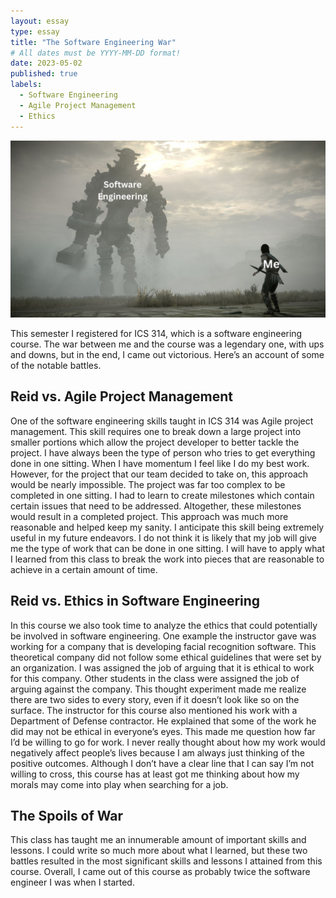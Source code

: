 ```yaml
---
layout: essay
type: essay
title: "The Software Engineering War"
# All dates must be YYYY-MM-DD format!
date: 2023-05-02
published: true
labels:
  - Software Engineering
  - Agile Project Management
  - Ethics
---
```


<img width="1000px" class="rounded float-none pe-4" src="../img/reflectmeme.png">

This semester I registered for ICS 314, which is a software engineering course. The war between me and the course was a legendary one, with ups and downs, but in the end, I came out victorious. Here’s an account of some of the notable battles.

## Reid vs. Agile Project Management

One of the software engineering skills taught in ICS 314 was Agile project management. This skill requires one to break down a large project into smaller portions which allow the project developer to better tackle the project. I have always been the type of person who tries to get everything done in one sitting. When I have momentum I feel like I do my best work. However, for the project that our team decided to take on, this approach would be nearly impossible. The project was far too complex to be completed in one sitting. I had to learn to create milestones which contain certain issues that need to be addressed. Altogether, these milestones would result in a completed project. This approach was much more reasonable and helped keep my sanity. I anticipate this skill being extremely useful in my future endeavors. I do not think it is likely that my job will give me the type of work that can be done in one sitting. I will have to apply what I learned from this class to break the work into pieces that are reasonable to achieve in a certain amount of time.

## Reid vs. Ethics in Software Engineering

In this course we also took time to analyze the ethics that could potentially be involved in software engineering. One example the instructor gave was working for a company that is developing facial recognition software. This theoretical company did not follow some ethical guidelines that were set by an organization. I was assigned the job of arguing that it is ethical to work for this company. Other students in the class were assigned the job of arguing against the company. This thought experiment made me realize there are two sides to every story, even if it doesn’t look like so on the surface. The instructor for this course also mentioned his work with a Department of Defense contractor. He explained that some of the work he did may not be ethical in everyone’s eyes. This made me question how far I’d be willing to go for work. I never really thought about how my work would negatively affect people’s lives because I am always just thinking of the positive outcomes. Although I don’t have a clear line that I can say I’m not willing to cross, this course has at least got me thinking about how my morals may come into play when searching for a job.

## The Spoils of War

This class has taught me an innumerable amount of important skills and lessons. I could write so much more about what I learned, but these two battles resulted in the most significant skills and lessons I attained from this course. Overall, I came out of this course as probably twice the software engineer I was when I started.
